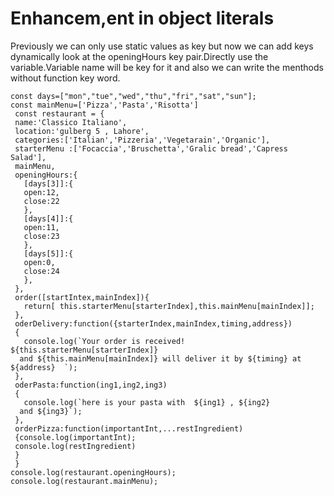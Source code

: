 # Enhancem,ent in object literals
Previously we can only use static values as key but now we can add keys dynamically
look at the openingHours key pair.Directly use the variable.Variable name will be key for  it and also
 we can write the menthods without function key word.

```
const days=["mon","tue","wed","thu","fri","sat","sun"];
const mainMenu=['Pizza','Pasta','Risotta']
 const restaurant = {
 name:'Classico Italiano',
 location:'gulberg 5 , Lahore',
 categories:['Italian','Pizzeria','Vegetarain','Organic'],
 starterMenu :['Focaccia','Bruschetta','Gralic bread','Capress Salad'],
 mainMenu,
 openingHours:{
   [days[3]]:{
   open:12,
   close:22
   },
   [days[4]]:{
   open:11,
   close:23
   },
   [days[5]]:{
   open:0,
   close:24
   },
 },
 order([startIntex,mainIndex]){
   return[ this.starterMenu[starterIndex],this.mainMenu[mainIndex]];
 },
 oderDelivery:function({starterIndex,mainIndex,timing,address})
 {
   console.log(`Your order is received! ${this.starterMenu[starterIndex]}
  and ${this.mainMenu[mainIndex]} will deliver it by ${timing} at ${address}  `);
 },
 oderPasta:function(ing1,ing2,ing3)
 {
   console.log(`here is your pasta with  ${ing1} , ${ing2}
  and ${ing3}`);
 },
 orderPizza:function(importantInt,...restIngredient)
 {console.log(importantInt);
 console.log(restIngredient)
 }
 }
console.log(restaurant.openingHours);
console.log(restaurant.mainMenu);
```

